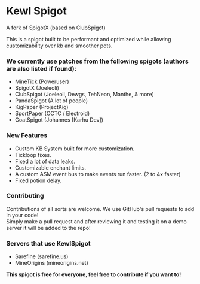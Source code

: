 # Kewl Spigot
A fork of SpigotX (based on ClubSpigot)

This is a spigot built to be performant and optimized while allowing customizability over kb and smoother pots.

### We currently use patches from the following spigots (authors are also listed if found):
 - MineTick (Poweruser)
 - SpigotX (Joeleoli)
 - ClubSpigot (Joeleoli, Dewgs, TehNeon, Manthe, & more)
 - PandaSpigot (A lot of people)
 - KigPaper (ProjectKig)
 - SportPaper (OCTC / Electroid)
 - GoatSpigot (Johannes [Karhu Dev])

### New Features
 - Custom KB System built for more customization.<br>
 - Tickloop fixes.<br>
 - Fixed a lot of data leaks.<br>
 - Customizable enchant limits.<br>
 - A custom ASM event bus to make events run faster. (2 to 4x faster)<br>
 - Fixed potion delay.

### Contributing
Contributions of all sorts are welcome. We use GitHub's pull requests to add in your code!<br>
Simply make a pull request and after reviewing it and testing it on a demo server it will be added to the repo!

### Servers that use KewlSpigot
 - Sarefine (sarefine.us)
 - MineOrigins (mineorigins.net)

**This spigot is free for everyone, feel free to contribute if you want to!**
